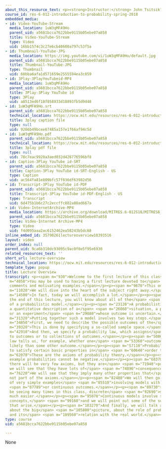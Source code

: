 ```yaml
---
about_this_resource_text: <p><strong>Instructor:</strong> John Tsitsiklis</p>
course_id: res-6-012-introduction-to-probability-spring-2018
embedded_media:
- id: Video-YouTube-Stream
  media_location: 1uW3qMFA9Ho
  parent_uid: a5681bcca7622bbe9115b05ebe07a858
  title: Video-YouTube-Stream
  type: Video
  uid: 16bb1574c3c27e6cb40600a797c53f5a
- id: Thumbnail-YouTube-JPG
  media_location: https://img.youtube.com/vi/1uW3qMFA9Ho/default.jpg
  parent_uid: a5681bcca7622bbe9115b05ebe07a858
  title: Thumbnail-YouTube-JPG
  type: Thumbnail
  uid: 60bba6afa1d571659e2555594ea3c859
- id: 3Play-3PlayYouTubeid-MP4
  media_location: 1uW3qMFA9Ho
  parent_uid: a5681bcca7622bbe9115b05ebe07a858
  title: 3Play-3Play YouTube id
  type: 3Play
  uid: a8513ed6f18f858933d18893fb5d9d48
- id: 1uW3qMFA9Ho.srt
  parent_uid: a5681bcca7622bbe9115b05ebe07a858
  technical_location: https://ocw.mit.edu/resources/res-6-012-introduction-to-probability-spring-2018/part-i-the-fundamentals/lecture-overview/1uW3qMFA9Ho.srt
  title: 3play caption file
  type: null
  uid: 9266b49bcee67485a157e1f66af94c5d
- id: 1uW3qMFA9Ho.pdf
  parent_uid: a5681bcca7622bbe9115b05ebe07a858
  technical_location: https://ocw.mit.edu/resources/res-6-012-introduction-to-probability-spring-2018/part-i-the-fundamentals/lecture-overview/1uW3qMFA9Ho.pdf
  title: 3play pdf file
  type: null
  uid: 78c7eac9920a3aed032d426776596bf8
- id: Caption-3Play YouTube id-SRT
  parent_uid: a5681bcca7622bbe9115b05ebe07a858
  title: Caption-3Play YouTube id-SRT-English - US
  type: Caption
  uid: ac564fa81e809bfc57f036df63982d56
- id: Transcript-3Play YouTube id-PDF
  parent_uid: a5681bcca7622bbe9115b05ebe07a858
  title: Transcript-3Play YouTube id-PDF-English - US
  type: Transcript
  uid: 6d475b1b6c27c2eccffc882a80ad667a
- id: Video-InternetArchive-MP4
  media_location: https://archive.org/download/MITRES.6-012S18/MITRES6_012S18_L01-01_300k.mp4
  parent_uid: a5681bcca7622bbe9115b05ebe07a858
  title: Video-Internet Archive-MP4
  type: Video
  uid: f4d095aaa2ac6152462ea58243b5dc68
inline_embed_id: 35790261lectureoverview18393516
layout: video
order_index: null
parent_uid: 9ca6b310dc93095c9ac0f0e5f95e6930
related_resources_text: ''
short_url: lecture-overview
technical_location: https://ocw.mit.edu/resources/res-6-012-introduction-to-probability-spring-2018/part-i-the-fundamentals/lecture-overview
template_type: popup
title: Lecture Overview
transcript: <p><span m="930">Welcome to the first lecture of this class.</span></p><p><span
  m="4050">You may be used to having a first lecture devoted to</span> <span m="6860">general
  comments and motivating examples.</span></p><p><span m="9670">This one will be different.</span></p><p><span
  m="11020">We will dive into the heart of the subject right away.</span></p><p><span
  m="14500">In fact, today we will accomplish a lot.</span></p><p><span m="16920">By
  the end of this lecture, you will know about all of the</span> <span m="20030">elements
  of a probabilistic model.</span></p><p><span m="23120">A probabilistic model is
  a quantitative description of a</span> <span m="26060">situation, a phenomenon,
  or an experiment</span> <span m="29080">whose outcome is uncertain.</span></p><p><span
  m="31320">Putting together such a model involves two key steps.</span></p><p><span
  m="34850">First, we need to describe the possible outcomes of the</span> <span m="38140">experiment.</span></p><p><span
  m="39320">This is done by specifying a so-called sample space.</span></p><p><span
  m="42910">And then, we specify a probability law, which assigns</span> <span m="46170">probabilities
  to outcomes or to collections of outcomes.</span></p><p><span m="50060">The probability
  law tells us, for example, whether one</span> <span m="53360">outcome is much more
  likely than some other outcome.</span></p><p><span m="57110">Probabilities have
  to satisfy certain basic properties in</span> <span m="60640">order to be meaningful.</span></p><p><span
  m="62070">These are the axioms of probability theory.</span></p><p><span m="65069">For
  example probabilities cannot be negative.</span></p><p><span m="68370">Interestingly,
  there will be very few axioms, but they are</span> <span m="71940">powerful, and
  we will see that they have lots of</span> <span m="74890">consequences.</span></p><p><span
  m="76220">We will see that they imply many other properties that</span> <span m="79400">were
  not part of the axioms.</span></p><p><span m="82480">We will then go through a couple
  of very simple examples</span> <span m="85510">involving models with either discrete</span>
  <span m="87789">or continuous outcomes.</span></p><p><span m="89730">As you will
  be seeing many times in this class, discrete</span> <span m="92690">models are conceptually
  much easier.</span></p><p><span m="95070">Continuous models involve some more sophisticated
  concepts,</span> <span m="99160">and we will point out some of the subtle issues
  that arise.</span></p><p><span m="103270">And finally, we will talk a little bit
  about the big</span> <span m="105880">picture, about the role of probability theory,
  and its</span> <span m="109560">relation with the real world.</span></p><p>&nbsp;</p>
type: course
uid: a5681bcca7622bbe9115b05ebe07a858

---
```

None
